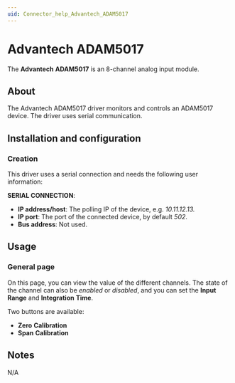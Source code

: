 ```yaml
---
uid: Connector_help_Advantech_ADAM5017
---
```


# Advantech ADAM5017

The **Advantech** **ADAM5017** is an 8-channel analog input module.

## About

The Advantech ADAM5017 driver monitors and controls an ADAM5017 device. The driver uses serial communication.

## Installation and configuration

### Creation

This driver uses a serial connection and needs the following user information:

**SERIAL CONNECTION**:

- **IP address/host**: The polling IP of the device, e.g. *10.11.12.13.*
- **IP port**: The port of the connected device, by default *502*.
- **Bus address**: Not used.

## Usage

### General page

On this page, you can view the value of the different channels. The state of the channel can also be *enabled* or *disabled*, and you can set the **Input** **Range** and **Integration** **Time**.

Two buttons are available:

- **Zero** **Calibration**
- **Span** **Calibration**

## Notes

N/A
